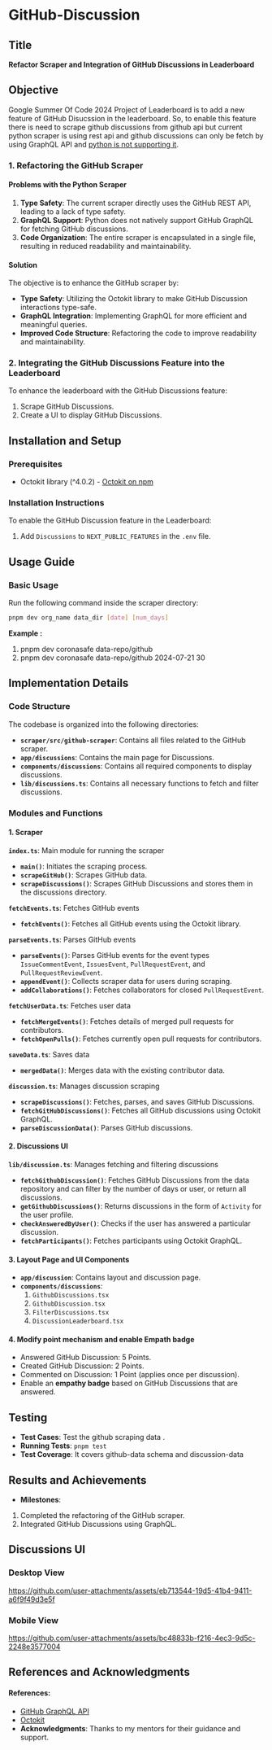 
# GitHub-Discussion

## Title
**Refactor Scraper and Integration of GitHub Discussions in Leaderboard**

## Objective

Google Summer Of Code 2024 Project of Leaderboard is to add a new feature of GitHub Disucssion in the leaderboard. So, to enable this feature there is need to scrape github discussions from github api but current python scraper is using rest api and github discussions can only be fetch by using GraphQL API and [python is not supporting it](https://github.com/orgs/community/discussions/4327).

### 1. Refactoring the GitHub Scraper

#### Problems with the Python Scraper
1. **Type Safety**: The current scraper directly uses the GitHub REST API, leading to a lack of type safety.
2. **GraphQL Support**: Python does not natively support GitHub GraphQL for fetching GitHub discussions.
3. **Code Organization**: The entire scraper is encapsulated in a single file, resulting in reduced readability and maintainability.

#### Solution
The objective is to enhance the GitHub scraper by:
- **Type Safety**: Utilizing the Octokit library to make GitHub Discussion interactions type-safe.
- **GraphQL Integration**: Implementing GraphQL for more efficient and meaningful queries.
- **Improved Code Structure**: Refactoring the code to improve readability and maintainability.

### 2. Integrating the GitHub Discussions Feature into the Leaderboard
To enhance the leaderboard with the GitHub Discussions feature:
1. Scrape GitHub Discussions.
2. Create a UI to display GitHub Discussions.

## Installation and Setup

### Prerequisites
- Octokit library (^4.0.2) - [Octokit on npm](https://www.npmjs.com/package/octokit)

### Installation Instructions
To enable the GitHub Discussion feature in the Leaderboard:
1. Add `Discussions` to `NEXT_PUBLIC_FEATURES` in the `.env` file.

## Usage Guide

### Basic Usage
Run the following command inside the scraper directory:
```sh
pnpm dev org_name data_dir [date] [num_days]
```
**Example :** 
1. pnpm dev coronasafe data-repo/github 
2. pnpm dev coronasafe data-repo/github 2024-07-21 30

## Implementation Details

### Code Structure
The codebase is organized into the following directories:

- **`scraper/src/github-scraper`**: Contains all files related to the GitHub scraper.
- **`app/discussions`**: Contains the main page for Discussions.
- **`components/discussions`**: Contains all required components to display discussions.
- **`lib/discussions.ts`**: Contains all necessary functions to fetch and filter discussions.

### Modules and Functions

#### 1. Scraper

**`index.ts`**: Main module for running the scraper
- **`main()`**: Initiates the scraping process.
- **`scrapeGitHub()`**: Scrapes GitHub data.
- **`scrapeDiscussions()`**: Scrapes GitHub Discussions and stores them in the discussions directory.

**`fetchEvents.ts`**: Fetches GitHub events
- **`fetchEvents()`**: Fetches all GitHub events using the Octokit library.

**`parseEvents.ts`**: Parses GitHub events
- **`parseEvents()`**: Parses GitHub events for the event types `IssueCommentEvent`, `IssuesEvent`, `PullRequestEvent`, and `PullRequestReviewEvent`.
- **`appendEvent()`**: Collects scraper data for users during scraping.
- **`addCollaborations()`**: Fetches collaborators for closed `PullRequestEvent`.

**`fetchUserData.ts`**: Fetches user data
- **`fetchMergeEvents()`**: Fetches details of merged pull requests for contributors.
- **`fetchOpenPulls()`**: Fetches currently open pull requests for contributors.

**`saveData.ts`**: Saves data
- **`mergedData()`**: Merges data with the existing contributor data.

**`discussion.ts`**: Manages discussion scraping
- **`scrapeDiscussions()`**: Fetches, parses, and saves GitHub Discussions.
- **`fetchGitHubDiscussions()`**: Fetches all GitHub discussions using Octokit GraphQL.
- **`parseDiscussionData()`**: Parses GitHub discussions.

#### 2. Discussions UI

**`lib/discussion.ts`**: Manages fetching and filtering discussions
- **`fetchGithubDiscussion()`**: Fetches GitHub Discussions from the data repository and can filter by the number of days or user, or return all discussions.
- **`getGithubDiscussions()`**: Returns discussions in the form of `Activity` for the user profile.
- **`checkAnsweredByUser()`**: Checks if the user has answered a particular discussion.
- **`fetchParticipants()`**: Fetches participants using Octokit GraphQL.

#### 3. Layout Page and UI Components

- **`app/discussion`**: Contains layout and discussion page.
- **`components/discussions`**:
  1. `GithubDiscussions.tsx`
  2. `GithubDiscussion.tsx`
  3. `FilterDiscussions.tsx`
  4. `DiscussionLeaderboard.tsx`

#### 4. Modify point mechanism and enable Empath badge
   - Answered GitHub Discussion: 5 Points.
   - Created GitHub Discussion: 2 Points.
   - Commented on Discussion: 1 Point (applies once per discussion).
   - Enable an **empathy badge** based on GitHub Discussions that are answered.

## Testing
- **Test Cases**: Test the github scraping data .
- **Running Tests**: `pnpm test`
- **Test Coverage**: It covers github-data schema and discussion-data



## Results and Achievements
- **Milestones**: 
1. Completed the refactoring of the GitHub scraper.
2. Integrated GitHub Discussions using GraphQL.

## Discussions UI

### Desktop View
https://github.com/user-attachments/assets/eb713544-19d5-41b4-9411-a6f9f49d3e5f

### Mobile View
https://github.com/user-attachments/assets/bc48833b-f216-4ec3-9d5c-2248e3577004

## References and Acknowledgments
#### **References**: 
  - [GitHub GraphQL API](https://docs.github.com/en/graphql/guides/using-the-graphql-api-for-discussions)
  - [Octokit](https://github.com/octokit)
- **Acknowledgments**: Thanks to my mentors for their guidance and support.